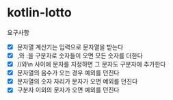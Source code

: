 # kotlin-lotto

요구사항
- [x] 문자열 계산기는 입력으로 문자열을 받는다
- [x] ,와 :을 구분자로 숫자들이 오면 모든 숫자를 더한다
- [x] //와\n 사이에 문자를 지정하면 그 문자도 구분자에 추가한다
- [x] 문자열의 음수가 오는 경우 예외를 던진다
- [x] 문자열의 숫자 자리가 문자가 오면 예외를 던진다
- [x] 구분자 이외의 문자가 오면 예외를 던진다